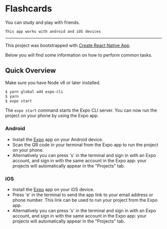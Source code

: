 # Flashcards
You can study and play with friends.

`This app works with android and iOS devices`

---

This project was bootstrapped with [Create React Native App](hhttp://facebook.github.io/react-native/).

Below you will find some information on how to perform common tasks.

## Quick Overview

Make sure you have Node v6 or later installed.

```sh
$ yarn global add expo-cli
$ yarn
$ expo start
```

The `expo start` command starts the Expo CLI server. You can now run the project on your phone by using the Expo app.

### Android

- Install the [Expo](https://expo.io) app on your Android device.
- Scan the QR code in your terminal from the Expo app to run the project on your phone.
- Alternatively you can press 's' in the terminal and sign in with an Expo account, and sign in with the same account in the Expo app: your projects will automatically appear in the "Projects" tab.

### iOS

- Install the [Expo](https://expo.io) app on your iOS device.
- Press 'e' in the terminal to send the app link to your email address or phone number. This link can be used to run your project from the Expo app.
- Alternatively you can press 's' in the terminal and sign in with an Expo account, and sign in with the same account in the Expo app: your projects will automatically appear in the "Projects" tab.
